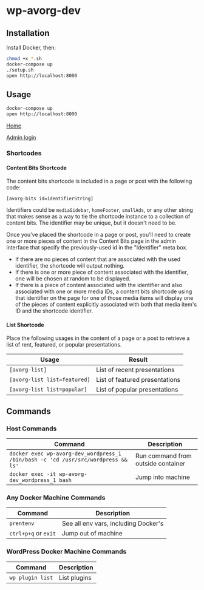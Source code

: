# wp-avorg-dev

## Installation

Install Docker, then:

```bash
chmod +x *.sh
docker-compose up
./setup.sh
open http://localhost:8000
```

## Usage

```bash
docker-compose up
open http://localhost:8000
```

[Home](http://localhost:8000)

[Admin login](http://localhost:8000/wp-login.php)

### Shortcodes

#### Content Bits Shortcode

The content bits shortcode is included in a page or post with the following code:

```
[avorg-bits id=identifierString]
```

Identifiers could be `mediaSidebar`, `homeFooter`, `smallAds`, or any other string that makes sense as a way to 
tie the shortcode instance to a collection of content bits. The identifier may be unique, but it doesn't need to be.

Once you've placed the shortcode in a page or post, you'll need to create one or more pieces of content in the Content
Bits page in the admin interface that specify the previously-used id in the "Identifier" meta box.

- If there are no pieces of content that are associated with the used identifier, the shortcode will output nothing.
- If there is one or more piece of content associated with the identifier, one will be chosen at random to be displayed.
- If there is a piece of content associated with the identifier and also associated with one or more media IDs, a
  content bits shortcode using that identifier on the page for one of those media items will display one of the pieces
  of content explicitly associated with both that media item's ID and the shortcode identifier.

#### List Shortcode

Place the following usages in the content of a page or a post to retrieve a list of rent, featured, or popular 
presentations.

Usage                        | Result
-----------------------------|--------------------------------
`[avorg-list]`               | List of recent presentations
`[avorg-list list=featured]` | List of featured presentations
`[avorg-list list=popular]`  | List of popular presentations

## Commands

### Host Commands

Command                                                                           | Description
----------------------------------------------------------------------------------|------------------------------------
`docker exec wp-avorg-dev_wordpress_1 /bin/bash -c 'cd /usr/src/wordpress && ls'` | Run command from outside container
`docker exec -it wp-avorg-dev_wordpress_1 bash`                                   | Jump into machine

### Any Docker Machine Commands

Command              | Description
---------------------|-------------------------------------
`prentenv`           | See all env vars, including Docker's
`ctrl+p+q` or `exit` | Jump out of machine

### WordPress Docker Machine Commands

Command          | Description
-----------------|----------------
`wp plugin list` | List plugins
